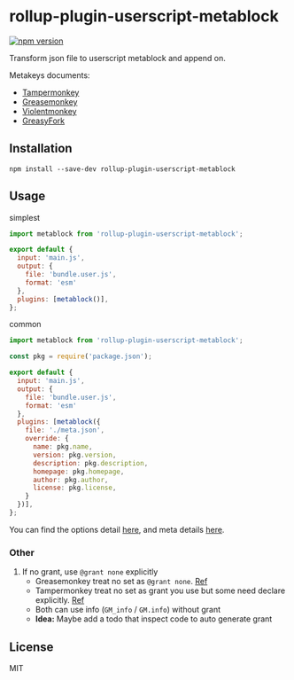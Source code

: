 # rollup-plugin-userscript-metablock

[![npm version](https://badge.fury.io/js/rollup-plugin-userscript-metablock.svg)](https://www.npmjs.com/package/rollup-plugin-userscript-metablock)

Transform json file to userscript metablock and append on.

Metakeys documents:

- [Tampermonkey](https://tampermonkey.net/documentation.php)
- [Greasemonkey](https://wiki.greasespot.net/Metadata_Block)
- [Violentmonkey](https://violentmonkey.github.io/api/metadata-block/)
- [GreasyFork](https://greasyfork.org/help/meta-keys)

## Installation

```
npm install --save-dev rollup-plugin-userscript-metablock
```

## Usage

simplest

```js
import metablock from 'rollup-plugin-userscript-metablock';

export default {
  input: 'main.js',
  output: {
    file: 'bundle.user.js',
    format: 'esm'
  },
  plugins: [metablock()],
};
```

common

```js
import metablock from 'rollup-plugin-userscript-metablock';

const pkg = require('package.json');

export default {
  input: 'main.js',
  output: {
    file: 'bundle.user.js',
    format: 'esm'
  },
  plugins: [metablock({
    file: './meta.json',
    override: {
      name: pkg.name,
      version: pkg.version,
      description: pkg.description,
      homepage: pkg.homepage,
      author: pkg.author,
      license: pkg.license,
    }
  })],
};
```

You can find the options detail [here](./docs/options.md), and meta details [here](./docs/meta.md).

### Other

1. If no grant, use `@grant none` explicitly
   - Greasemonkey treat no set as `@grant none`. [Ref](https://wiki.greasespot.net/@grant)
   - Tampermonkey treat no set as grant you use but some need declare explicitly. [Ref](https://tampermonkey.net/documentation.php#_grant)
   - Both can use info (`GM_info` / `GM.info`) without grant
   - **Idea:** Maybe add a todo that inspect code to auto generate grant

## License

MIT
